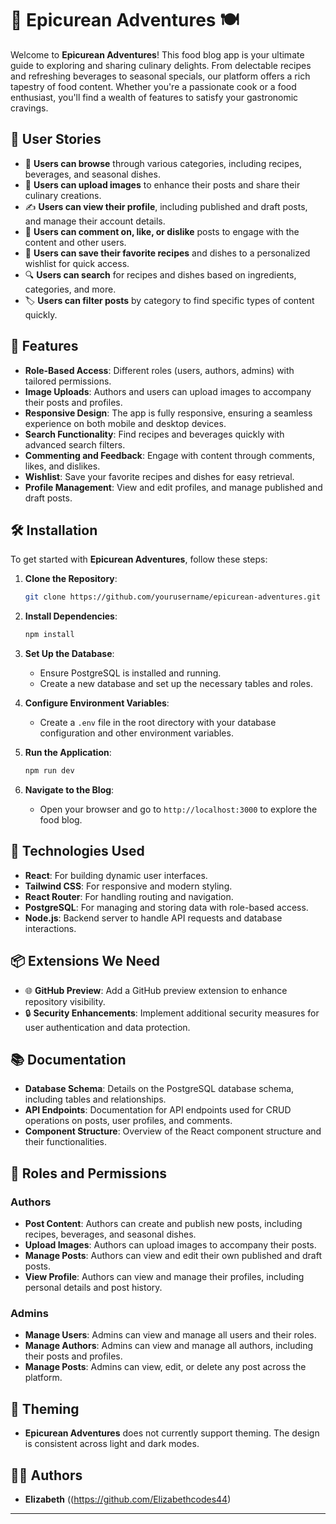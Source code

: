

# 🍲 Epicurean Adventures 🍽️

Welcome to **Epicurean Adventures**! This food blog app is your ultimate guide to exploring and sharing culinary delights. From delectable recipes and refreshing beverages to seasonal specials, our platform offers a rich tapestry of food content. Whether you're a passionate cook or a food enthusiast, you'll find a wealth of features to satisfy your gastronomic cravings.

## 📝 User Stories
- 🍴 **Users can browse** through various categories, including recipes, beverages, and seasonal dishes.
- 📸 **Users can upload images** to enhance their posts and share their culinary creations.
- ✍️ **Users can view their profile**, including published and draft posts, and manage their account details.
- 💬 **Users can comment on, like, or dislike** posts to engage with the content and other users.
- 🌟 **Users can save their favorite recipes** and dishes to a personalized wishlist for quick access.
- 🔍 **Users can search** for recipes and dishes based on ingredients, categories, and more.
- 🏷️ **Users can filter posts** by category to find specific types of content quickly.

## 🚀 Features
- **Role-Based Access**: Different roles (users, authors, admins) with tailored permissions.
- **Image Uploads**: Authors and users can upload images to accompany their posts and profiles.
- **Responsive Design**: The app is fully responsive, ensuring a seamless experience on both mobile and desktop devices.
- **Search Functionality**: Find recipes and beverages quickly with advanced search filters.
- **Commenting and Feedback**: Engage with content through comments, likes, and dislikes.
- **Wishlist**: Save your favorite recipes and dishes for easy retrieval.
- **Profile Management**: View and edit profiles, and manage published and draft posts.

## 🛠️ Installation
To get started with **Epicurean Adventures**, follow these steps:

1. **Clone the Repository**:
   ```bash
   git clone https://github.com/yourusername/epicurean-adventures.git
   ```

2. **Install Dependencies**:
   ```bash
   npm install
   ```

3. **Set Up the Database**:
   - Ensure PostgreSQL is installed and running.
   - Create a new database and set up the necessary tables and roles.

4. **Configure Environment Variables**:
   - Create a `.env` file in the root directory with your database configuration and other environment variables.

5. **Run the Application**:
   ```bash
   npm run dev
   ```

6. **Navigate to the Blog**:
   - Open your browser and go to `http://localhost:3000` to explore the food blog.

## 🧰 Technologies Used
- **React**: For building dynamic user interfaces.
- **Tailwind CSS**: For responsive and modern styling.
- **React Router**: For handling routing and navigation.
- **PostgreSQL**: For managing and storing data with role-based access.
- **Node.js**: Backend server to handle API requests and database interactions.

## 📦 Extensions We Need
- 🌐 **GitHub Preview**: Add a GitHub preview extension to enhance repository visibility.
- 🔒 **Security Enhancements**: Implement additional security measures for user authentication and data protection.

## 📚 Documentation
- **Database Schema**: Details on the PostgreSQL database schema, including tables and relationships.
- **API Endpoints**: Documentation for API endpoints used for CRUD operations on posts, user profiles, and comments.
- **Component Structure**: Overview of the React component structure and their functionalities.

## 👤 Roles and Permissions

### Authors
- **Post Content**: Authors can create and publish new posts, including recipes, beverages, and seasonal dishes.
- **Upload Images**: Authors can upload images to accompany their posts.
- **Manage Posts**: Authors can view and edit their own published and draft posts.
- **View Profile**: Authors can view and manage their profiles, including personal details and post history.

### Admins
- **Manage Users**: Admins can view and manage all users and their roles.
- **Manage Authors**: Admins can view and manage all authors, including their posts and profiles.
- **Manage Posts**: Admins can view, edit, or delete any post across the platform.

## 🎨 Theming
- **Epicurean Adventures** does not currently support theming. The design is consistent across light and dark modes.

## 🧑‍💻 Authors
- **Elizabeth** ((https://github.com/Elizabethcodes44)

---


